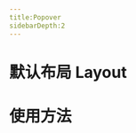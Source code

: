 ```yaml
---
title:Popover
sidebarDepth:2
---
```

# 默认布局 Layout

# 使用方法

<ClientOnly><layoutDemos></layoutDemos></ClientOnly>
